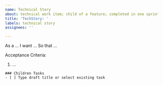 ```yaml
---
name: Technical Story
about: technical work item; child of a feature; completed in one sprint
title: 'TechStory: '
labels: technical story
assignees: ''

---
```


As a ...
I want ...
So that ...

Acceptance Criteria:
1. ...

```[tasklist]
### Children Tasks
- [ ] Type draft title or select existing task
```

